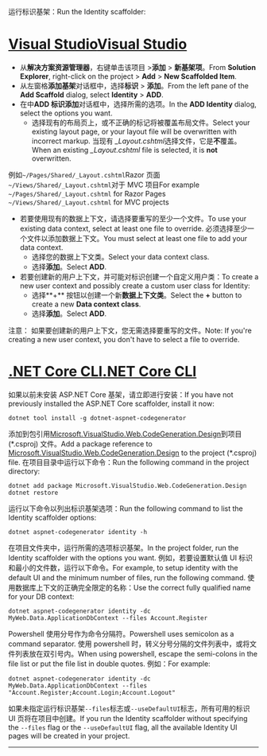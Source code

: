 <span data-ttu-id="a5b61-101">运行标识基架：</span><span class="sxs-lookup"><span data-stu-id="a5b61-101">Run the Identity scaffolder:</span></span>

# <a name="visual-studiotabvisual-studio"></a>[<span data-ttu-id="a5b61-102">Visual Studio</span><span class="sxs-lookup"><span data-stu-id="a5b61-102">Visual Studio</span></span>](#tab/visual-studio)

* <span data-ttu-id="a5b61-103">从**解决方案资源管理器**，右键单击该项目 >**添加** > **新基架项**。</span><span class="sxs-lookup"><span data-stu-id="a5b61-103">From **Solution Explorer**, right-click on the project > **Add** > **New Scaffolded Item**.</span></span>
* <span data-ttu-id="a5b61-104">从左窗格**添加基架**对话框中，选择**标识** > **添加**。</span><span class="sxs-lookup"><span data-stu-id="a5b61-104">From the left pane of the **Add Scaffold** dialog, select **Identity** > **ADD**.</span></span>
* <span data-ttu-id="a5b61-105">在中**ADD 标识添加**对话框中，选择所需的选项。</span><span class="sxs-lookup"><span data-stu-id="a5b61-105">In the **ADD Identity** dialog, select the options you want.</span></span>
  * <span data-ttu-id="a5b61-106">选择现有的布局页上，或不正确的标记将被覆盖布局文件。</span><span class="sxs-lookup"><span data-stu-id="a5b61-106">Select your existing layout page, or your layout file will be overwritten with incorrect markup.</span></span> <span data-ttu-id="a5b61-107">当现有 *\_Layout.cshtml*选择文件，它是**不**覆盖。</span><span class="sxs-lookup"><span data-stu-id="a5b61-107">When an existing *\_Layout.cshtml* file is selected, it is **not** overwritten.</span></span>

 <span data-ttu-id="a5b61-108">例如`~/Pages/Shared/_Layout.cshtml`Razor 页面`~/Views/Shared/_Layout.cshtml`对于 MVC 项目</span><span class="sxs-lookup"><span data-stu-id="a5b61-108">For example `~/Pages/Shared/_Layout.cshtml` for Razor Pages `~/Views/Shared/_Layout.cshtml` for MVC projects</span></span>
* <span data-ttu-id="a5b61-109">若要使用现有的数据上下文，请选择要重写的至少一个文件。</span><span class="sxs-lookup"><span data-stu-id="a5b61-109">To use your existing data context, select at least one file to override.</span></span> <span data-ttu-id="a5b61-110">必须选择至少一个文件以添加数据上下文。</span><span class="sxs-lookup"><span data-stu-id="a5b61-110">You must select at least one file to add your data context.</span></span>
  * <span data-ttu-id="a5b61-111">选择您的数据上下文类。</span><span class="sxs-lookup"><span data-stu-id="a5b61-111">Select your data context class.</span></span>
  * <span data-ttu-id="a5b61-112">选择**添加**。</span><span class="sxs-lookup"><span data-stu-id="a5b61-112">Select **ADD**.</span></span>
* <span data-ttu-id="a5b61-113">若要创建新的用户上下文，并可能对标识创建一个自定义用户类：</span><span class="sxs-lookup"><span data-stu-id="a5b61-113">To create a new user context and possibly create a custom user class for Identity:</span></span>
  * <span data-ttu-id="a5b61-114">选择**+** 按钮以创建一个新**数据上下文类**。</span><span class="sxs-lookup"><span data-stu-id="a5b61-114">Select the **+** button to create a new **Data context class**.</span></span>
  * <span data-ttu-id="a5b61-115">选择**添加**。</span><span class="sxs-lookup"><span data-stu-id="a5b61-115">Select **ADD**.</span></span>

<span data-ttu-id="a5b61-116">注意： 如果要创建新的用户上下文，您无需选择要重写的文件。</span><span class="sxs-lookup"><span data-stu-id="a5b61-116">Note: If you're creating a new user context, you don't have to select a file to override.</span></span>

# <a name="net-core-clitabnetcore-cli"></a>[<span data-ttu-id="a5b61-117">.NET Core CLI</span><span class="sxs-lookup"><span data-stu-id="a5b61-117">.NET Core CLI</span></span>](#tab/netcore-cli)

<span data-ttu-id="a5b61-118">如果以前未安装 ASP.NET Core 基架，请立即进行安装：</span><span class="sxs-lookup"><span data-stu-id="a5b61-118">If you have not previously installed the ASP.NET Core scaffolder, install it now:</span></span>

```cli
dotnet tool install -g dotnet-aspnet-codegenerator
```

<span data-ttu-id="a5b61-119">添加到包引用[Microsoft.VisualStudio.Web.CodeGeneration.Design](https://www.nuget.org/packages/Microsoft.VisualStudio.Web.CodeGeneration.Design/)到项目 (\*.csproj) 文件。</span><span class="sxs-lookup"><span data-stu-id="a5b61-119">Add a package reference to [Microsoft.VisualStudio.Web.CodeGeneration.Design](https://www.nuget.org/packages/Microsoft.VisualStudio.Web.CodeGeneration.Design/) to the project (\*.csproj) file.</span></span> <span data-ttu-id="a5b61-120">在项目目录中运行以下命令：</span><span class="sxs-lookup"><span data-stu-id="a5b61-120">Run the following command in the project directory:</span></span>

```cli
dotnet add package Microsoft.VisualStudio.Web.CodeGeneration.Design
dotnet restore
```

<span data-ttu-id="a5b61-121">运行以下命令以列出标识基架选项：</span><span class="sxs-lookup"><span data-stu-id="a5b61-121">Run the following command to list the Identity scaffolder options:</span></span>

```cli
dotnet aspnet-codegenerator identity -h
```

<span data-ttu-id="a5b61-122">在项目文件夹中，运行所需的选项标识基架。</span><span class="sxs-lookup"><span data-stu-id="a5b61-122">In the project folder, run the Identity scaffolder with the options you want.</span></span> <span data-ttu-id="a5b61-123">例如，若要设置默认值 UI 标识和最小的文件数，运行以下命令。</span><span class="sxs-lookup"><span data-stu-id="a5b61-123">For example, to setup identity with the default UI and the minimum number of files, run the following command.</span></span> <span data-ttu-id="a5b61-124">使用数据库上下文的正确完全限定的名称：</span><span class="sxs-lookup"><span data-stu-id="a5b61-124">Use the correct fully qualified name for your DB context:</span></span>

```cli
dotnet aspnet-codegenerator identity -dc MyWeb.Data.ApplicationDbContext --files Account.Register
```

<span data-ttu-id="a5b61-125">Powershell 使用分号作为命令分隔符。</span><span class="sxs-lookup"><span data-stu-id="a5b61-125">Powershell uses semicolon as a command separator.</span></span> <span data-ttu-id="a5b61-126">使用 powershell 时，转义分号分隔的文件列表中，或将文件列表放在双引号内。</span><span class="sxs-lookup"><span data-stu-id="a5b61-126">When using powershell, escape the semi-colons in the file list or put the file list in double quotes.</span></span> <span data-ttu-id="a5b61-127">例如：</span><span class="sxs-lookup"><span data-stu-id="a5b61-127">For example:</span></span>

```cli
dotnet aspnet-codegenerator identity -dc MyWeb.Data.ApplicationDbContext --files "Account.Register;Account.Login;Account.Logout"
```

<span data-ttu-id="a5b61-128">如果未指定运行标识基架`--files`标志或`--useDefaultUI`标志，所有可用的标识 UI 页将在项目中创建。</span><span class="sxs-lookup"><span data-stu-id="a5b61-128">If you run the Identity scaffolder without specifying the `--files` flag or the `--useDefaultUI` flag, all the available Identity UI pages will be created in your project.</span></span>

-------------
